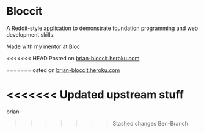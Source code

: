 # Bloccit

A Reddit-style application to demonstrate foundation programming and web development skills.

Made with my mentor at [Bloc](http://bloc.io)

<<<<<<< HEAD
Posted on <a href ="http://bloccit32.heroku.com">brian-bloccit.heroku.com</a>

=======
osted on <a href ="http://bloccit32.heroku.com">brian-bloccit.heroku.com</a>

<<<<<<< Updated upstream
stuff 
=======
brian
>>>>>>> Stashed changes
>>>>>>> Ben-Branch
